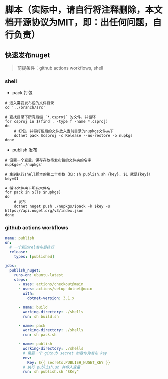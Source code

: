 # 脚本（实际中，请自行将注释删除，本文档开源协议为MIT，即：出任何问题，自行负责）

## 快速发布nuget

> 前提条件：github actions workflows, shell

### shell

* pack 打包

```shell
# 进入需要发布包的文件目录
cd '../branch/src'

# 查找目录下所有后缀 `*.csproj` 的文件，并循环
for csproj in $(find . -type f -name *.csproj)
do
    # 打包，并将打包后的文件放入当前目录的nupkgs文件夹下
    dotnet pack $csproj -c Release --no-restore -o nupkgs
done
```

* publish 发布

```shell
# 设置一个变量，保存存放待发布包的文件夹的名字
nupkgs='./nupkgs'

# 拿到执行shell脚本的第二个参数（如：sh publish.sh {key}, $1 就是{key}）
key=$1

# 循环文件夹下所有文件名
for pack in $(ls $nupkgs)
do
    # 发布
    dotnet nuget push ./nupkgs/$pack -k $key -s https://api.nuget.org/v3/index.json
done
```

### github actions workflows

```yml
name: publish
on:
  # 一个新的rel发布后执行
  release:
    types: [published]

jobs:
  publish_nuget:
    runs-on: ubuntu-latest
    steps:
      - uses: actions/checkout@main
      - uses: actions/setup-dotnet@main
        with:
          dotnet-version: 3.1.x

      - name: build
        working-directory: ./shells
        run: sh build.sh

      - name: pack
        working-directory: ./shells
        run: sh pack.sh

      - name: publish
        working-directory: ./shells
        # 需要一个 github secret 参数作为发布 key
        env:
          Key: ${{ secrets.PUBLISH_NUGET_KEY }}
        # 执行 publish.sh 并传入变量
        run: sh publish.sh "$Key"
```
